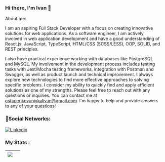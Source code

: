 ### Hi there, I'm Ivan 👋
About me:

I am an aspiring Full Stack Developer with a focus on creating innovative solutions for web applications. As a software engineer, I am actively involved in web application development and have a good understanding of React.js, JavaScript, TypeScript, HTML/CSS (SCSS/LESS), OOP, SOLID, and REST principles.

I also have practical experience working with databases like PostgreSQL and MySQL. My involvement in the development process includes testing tasks with Jest/Mocha testing frameworks, integration with Postman and Swagger, as well as product launch and technical improvement. I always explore new technologies to find more effective approaches to solving specific problems. I consider my ability to quickly find and apply efficient solutions as one of my strengths.
Please feel free to reach out with any questions or inquiries. You can contact me at ostapenkovaniykalivan@gmail.com. 
I'm happy to help and provide answers to any of your questions!

### 🤝Social Networks:
[![Linkedin](https://img.shields.io/badge/-LinkedIn-blue?style=flat&logo=Linkedin&logoColor=white)](https://www.linkedin.com/in/ivan-ostapenko-07b5b7286/)

### My Stats :
|<img align="center" src="http://github-profile-summary-cards.vercel.app/api/cards/profile-details?username=VaniyOstapenko&theme=swift"> ||
| ------------- | ------------- |
<!--
**VaniyOstapenko/VaniyOstapenko** is a ✨ _special_ ✨ repository because its `README.md` (this file) appears on your GitHub profile.

Here are some ideas to get you started:

- 🔭 I’m currently working on ...
- 🌱 I’m currently learning ...
- 👯 I’m looking to collaborate on ...
- 🤔 I’m looking for help with ...
- 💬 Ask me about ...
- 📫 How to reach me: ...
- 😄 Pronouns: ...
- ⚡ Fun fact: ...
-->
